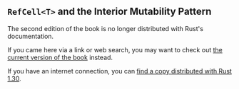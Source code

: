 ## `RefCell<T>` and the Interior Mutability Pattern

The second edition of the book is no longer distributed with Rust's documentation.

If you came here via a link or web search, you may want to check out [the current version of the book](../ch15-05-interior-mutability.html) instead.

If you have an internet connection, you can [find a copy distributed with Rust 1.30](https://doc.rust-lang.org/1.30.0/book/second-edition/ch15-05-interior-mutability.html).